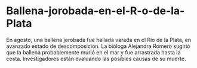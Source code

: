 # Ballena-jorobada-en-el-R-o-de-la-Plata
En agosto, una ballena jorobada fue hallada varada en el Río de la Plata, en avanzado estado de descomposición. La bióloga Alejandra Romero sugirió que la ballena probablemente murió en el mar y fue arrastrada hasta la costa. Investigadores están evaluando las posibles causas de su muerte. 
